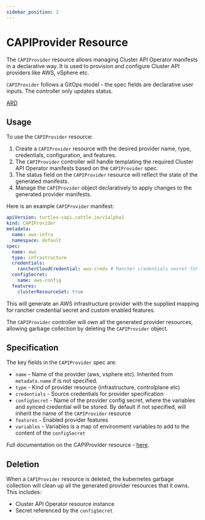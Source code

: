 ```yaml
---
sidebar_position: 2
---
```


# CAPIProvider Resource

The `CAPIProvider` resource allows managing Cluster API Operator manifests in a declarative way. It is used to provision and configure Cluster API providers like AWS, vSphere etc.

`CAPIProvider` follows a GitOps model - the spec fields are declarative user inputs. The controller only updates status.

[ARD](https://github.com/rancher/turtles/blob/main/docs/adr/0007-rancher-turtles-public-api.md)

## Usage

To use the `CAPIProvider` resource:

1. Create a `CAPIProvider` resource with the desired provider name, type, credentials, configuration, and features.
1. The `CAPIProvider` controller will handle templating the required Cluster API Operator manifests based on the `CAPIProvider` spec.
1. The status field on the `CAPIProvider` resource will reflect the state of the generated manifests.
1. Manage the `CAPIProvider` object declaratively to apply changes to the generated provider manifests.

Here is an example `CAPIProvider` manifest:

```yaml
apiVersion: turtles-capi.cattle.io/v1alpha1
kind: CAPIProvider
metadata:
  name: aws-infra
  namespace: default
spec:
  name: aws
  type: infrastructure
  credentials:
    rancherCloudCredential: aws-creds # Rancher credentials secret for AWS
  configSecret:
    name: aws-config
  features:
    clusterResourceSet: true
```

This will generate an AWS infrastructure provider with the supplied mapping for rancher credential secret and custom enabled features.

The `CAPIProvider` controller will own all the generated provider resources, allowing garbage collection by deleting the `CAPIProvider` object.

## Specification

The key fields in the `CAPIProvider` spec are:

- `name` - Name of the provider (aws, vsphere etc). Inherited from `metadata.name` if is not specified.
- `type` - Kind of provider resource (infrastructure, controlplane etc)
- `credentials` - Source credentials for provider specification
- `configSecret` - Name of the provider config secret, where the variables and synced credential will be stored. By default if not specified, will inherit the name of the `CAPIProvider` resource
- `features` - Enabled provider features
- `variables` - Variables is a map of environment variables to add to the content of the `configSecret`

Full documentation on the CAPIProvider resource - [here](https://doc.crds.dev/github.com/rancher/turtles/turtles-capi.cattle.io/CAPIProvider/v1alpha1%2540v0.5.0).

## Deletion

When a `CAPIProvider` resource is deleted, the kubernetes garbage collection will clean up all the generated provider resources that it owns. This includes:
- Cluster API Operator resource instance
- Secret referenced by the `configSecret`